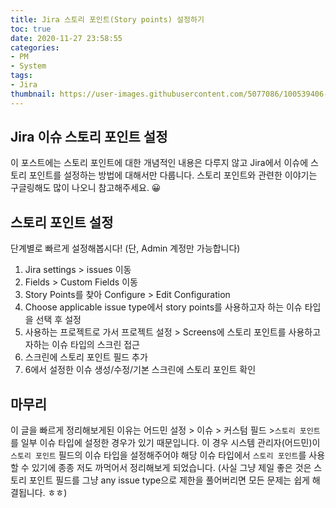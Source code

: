 ```yaml
---
title: Jira 스토리 포인트(Story points) 설정하기
toc: true
date: 2020-11-27 23:58:55
categories:
- PM
- System
tags:
- Jira
thumbnail: https://user-images.githubusercontent.com/5077086/100539406-9bb9aa80-3279-11eb-8ee0-88e94e38085b.jpg
---
```


## Jira 이슈 스토리 포인트 설정

이 포스트에는 스토리 포인트에 대한 개념적인 내용은 다루지 않고 Jira에서 이슈에 스토리 포인트를 설정하는 방법에 대해서만 다룹니다.
스토리 포인트와 관련한 이야기는 구글링해도 많이 나오니 참고해주세요. 😀

## 스토리 포인트 설정

단계별로 빠르게 설정해봅시다! (단, Admin 계정만 가능합니다)

1. Jira settings > issues 이동
2. Fields > Custom Fields 이동
3. Story Points를 찾아 Configure > Edit Configuration
4. Choose applicable issue type에서 story points를 사용하고자 하는 이슈 타입을 선택 후 설정
5. 사용하는 프로젝트로 가서 프로젝트 설정 > Screens에 스토리 포인트를 사용하고자하는 이슈 타입의 스크린 접근
6. 스크린에 스토리 포인트 필드 추가
7. 6에서 설정한 이슈 생성/수정/기본 스크린에 스토리 포인트 확인

## 마무리

이 글을 빠르게 정리해보게된 이유는 어드민 설정 > 이슈 > 커스텀 필드 >`스토리 포인트`를 일부 이슈 타입에 설정한 경우가 있기 때문입니다.
이 경우 시스템 관리자(어드민)이 `스토리 포인트` 필드의 이슈 타입을 설정해주어야 해당 이슈 타입에서 `스토리 포인트`를 사용할 수 있기에 종종 저도 까먹어서 정리해보게 되었습니다.
(사실 그냥 제일 좋은 것은 스토리 포인트 필드를 그냥 any issue type으로 제한을 풀어버리면 모든 문제는 쉽게 해결됩니다. ㅎㅎ)
